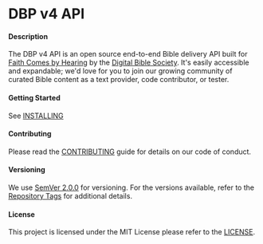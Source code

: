 # DBP v4 API

#### Description
The DBP v4 API is an open source end-to-end Bible delivery API built for [Faith Comes by Hearing](https://www.faithcomesbyhearing.com/) by the [Digital Bible Society](https://dbs.org/). It's easily accessible and expandable; we'd love for you to join our growing community of curated Bible content as a text provider, code contributor, or tester.

#### Getting Started
See [INSTALLING](docs/INSTALLING.md)

#### Contributing
Please read the [CONTRIBUTING](docs/CONTRIBUTING.md) guide for details on our code of conduct.

#### Versioning
We use [SemVer 2.0.0](http://semver.org/) for versioning. For the versions available, refer to the [Repository Tags](https://github.com/digitalbiblesociety/dbp/tags) for additional details.

#### License
This project is licensed under the MIT License please refer to the [LICENSE](docs/LICENSE.md).
